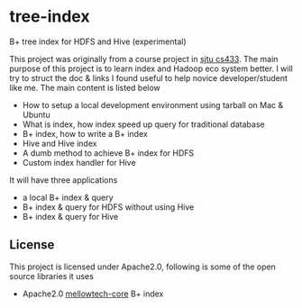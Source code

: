 # tree-index
B+ tree index for HDFS and Hive (experimental)

This project was originally from a course project in [sjtu cs433](https://github.com/at15/cs433/tree/master/tree-index).
The main purpose of this project is to learn index and Hadoop eco system better. I will try to struct the doc & links 
I found useful to help novice developer/student like me. The main content is listed below

- How to setup a local development environment using tarball on Mac & Ubuntu
- What is index, how index speed up query for traditional database
- B+ index, how to write a B+ index
- Hive and Hive index
- A dumb method to achieve B+ index for HDFS
- Custom index handler for Hive

It will have three applications

- a local B+ index & query
- B+ index & query for HDFS without using Hive
- B+ index & query for Hive

## License

This project is licensed under Apache2.0, following is some of the open source libraries it uses

- Apache2.0 [mellowtech-core](https://github.com/msvens/mellowtech-core) B+ index

